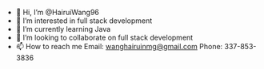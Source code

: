 - 👋 Hi, I’m @HairuiWang96
- 👀 I’m interested in full stack development
- 🌱 I’m currently learning Java
- 💞️ I’m looking to collaborate on full stack development
- 📫 How to reach me Email: wanghairuinmg@gmail.com Phone: 337-853-3836
  

<!---
HairuiWang96/HairuiWang96 is a ✨ special ✨ repository because its `README.md` (this file) appears on your GitHub profile.
You can click the Preview link to take a look at your changes.
--->
